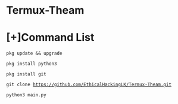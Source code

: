 # Termux-Theam

<h1>[+]Command List</h1>

<code>pkg update && upgrade</code>

<code>pkg install python3</code>

<code>pkg install git</code>

<code>git clone https://github.com/EthicalHackingLK/Termux-Theam.git</code>

<code>python3 main.py</code>
